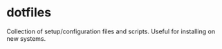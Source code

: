 # dotfiles
Collection of setup/configuration files and scripts. Useful for installing on new systems.
